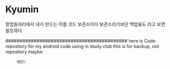 # Kyumin

창업동아리에서 내가 만드는 어플 코드 보관소이다
보관소라기보단 백업용도 라고 보면 될듯하다

###########################################
here is Code repository for my android code using in study club
this is for backup, not repostiory maybe

         에잇!
